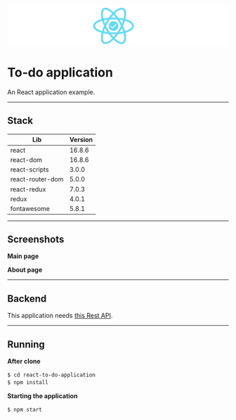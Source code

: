 ![](https://github.com/EduardoRotundaro/react-to-do-application/blob/master/docs/screenshots/logo.png?raw=true)

# To-do application

An React application example.

---

## Stack

| Lib | Version |
| ------ | ------ |
| react | 16.8.6 |
| react-dom | 16.8.6 |
| react-scripts | 3.0.0 |
| react-router-dom | 5.0.0 |
| react-redux | 7.0.3 |
| redux | 4.0.1 |
| fontawesome | 5.8.1 |

---

## Screenshots

**Main page**
![]()


**About page**
![]()


---

## Backend

This application needs [this Rest API](https://github.com/EduardoRotundaro/crud-api-express-mongo).

---

## Running

**After clone**

```sh
$ cd react-to-do-application
$ npm install
```

**Starting the application**

```sh
$ npm start
``` 
